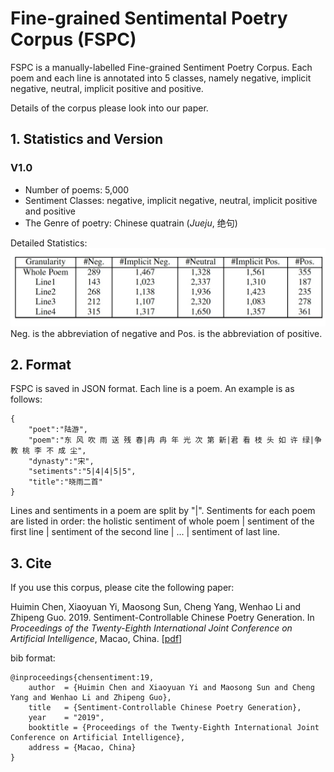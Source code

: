 Fine-grained Sentimental Poetry Corpus (FSPC)
==========
FSPC is a manually-labelled Fine-grained Sentiment Poetry Corpus. Each poem and each line is annotated into 5 classes, namely negative, implicit negative, neutral, implicit positive and positive.

Details of the corpus please look into our paper.

## 1. Statistics and Version
### V1.0
* Number of poems: 5,000
* Sentiment Classes: negative, implicit negative, neutral, implicit positive and positive
* The Genre of poetry: Chinese quatrain (*Jueju*, 绝句)

Detailed Statistics:
![image](../pictures/FSPC.jpg)
Neg. is the abbreviation of negative and Pos. is the abbreviation of positive.

## 2. Format
FSPC is saved in JSON format. Each line is a poem. An example is as follows:

```
{
    "poet":"陆游",
    "poem":"东 风 吹 雨 送 残 春|冉 冉 年 光 次 第 新|君 看 枝 头 如 许 绿|争 教 桃 李 不 成 尘",
    "dynasty":"宋",
    "setiments":"5|4|4|5|5",
    "title":"晓雨二首"
}
```
Lines and sentiments in a poem are split by "|". Sentiments for each poem are listed in order: the holistic sentiment of whole poem | sentiment of the first line | sentiment of the second line | ... | sentiment of last line.

## 3. Cite
If you use this corpus, please cite the following paper:

Huimin Chen, Xiaoyuan Yi, Maosong Sun, Cheng Yang, Wenhao Li and Zhipeng Guo. 2019. Sentiment-Controllable Chinese Poetry Generation. In *Proceedings of the Twenty-Eighth International Joint Conference on Artificial Intelligence*, Macao, China. \[[pdf](http://114.215.64.60/~chm/publications/ijcai2019_SCPG.pdf)\]

bib format:
```
@inproceedings{chensentiment:19,
    author  = {Huimin Chen and Xiaoyuan Yi and Maosong Sun and Cheng Yang and Wenhao Li and Zhipeng Guo},
    title   = {Sentiment-Controllable Chinese Poetry Generation},
    year    = "2019",
    booktitle = {Proceedings of the Twenty-Eighth International Joint Conference on Artificial Intelligence},
    address = {Macao, China}  
}
```
